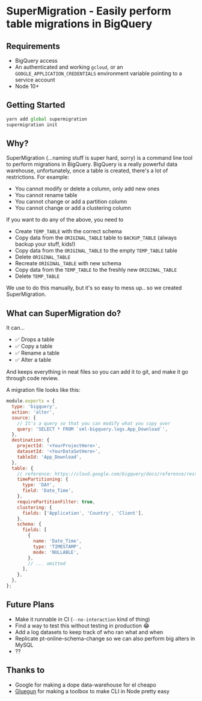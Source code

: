 # SuperMigration - Easily perform table migrations in BigQuery

## Requirements

- BigQuery access
- An authenticated and working `gcloud`, or an `GOOGLE_APPLICATION_CREDENTIALS` environment variable pointing to a service account
- Node 10+

## Getting Started

```js
yarn add global supermigration
supermigration init
```

## Why?

SuperMigration (...naming stuff is super hard, sorry) is a command line tool to perform migrations in BigQuery. BigQuery is a really powerful data warehouse, unfortunately, once a table is created, there's a lot of restrictions. For example:

- You cannot modify or delete a column, only add new ones
- You cannot rename table
- You cannot change or add a partition column
- You cannot change or add a clustering column

If you want to do any of the above, you need to

- Create `TEMP_TABLE` with the correct schema
- Copy data from the `ORIGINAL_TABLE` table to `BACKUP_TABLE` (always backup your stuff, kids!)
- Copy data from the `ORIGINAL_TABLE` to the empty `TEMP_TABLE` table
- Delete `ORIGINAL_TABLE`
- Recreate `ORIGINAL_TABLE` with new schema
- Copy data from the `TEMP_TABLE` to the freshly new `ORIGINAL_TABLE`
- Delete `TEMP_TABLE`

We use to do this manually, but it's so easy to mess up.. so we created SuperMigration.

## What can SuperMigration do?

It can...

- ✅ Drops a table
- ✅ Copy a table
- ✅ Rename a table
- ✅ Alter a table

And keeps everything in neat files so you can add it to git, and make it go through code review.

A migration file looks like this:

```js
module.exports = {
  type: 'bigquery',
  action: 'alter',
  source: {
    // It's a query so that you can modify what you copy over
    query: 'SELECT * FROM `sml-bigquery.logs.App_Download`',
  },
  destination: {
    projectId: '<YourProjectHere>',
    datasetId: '<YourDataSetHere>',
    tableId: 'App_Download',
  },
  table: {
    // reference: https://cloud.google.com/bigquery/docs/reference/rest/v2/tables#resource
    timePartitioning: {
      type: 'DAY',
      field: 'Date_Time',
    },
    requirePartitionFilter: true,
    clustering: {
      fields: ['Application', 'Country', 'Client'],
    },
    schema: {
      fields: [
        {
          name: 'Date_Time',
          type: 'TIMESTAMP',
          mode: 'NULLABLE',
        },
        // ... omitted
      ],
    },
  },
};
```

## Future Plans

- Make it runnable in CI (`--no-interaction` kind of thing)
- Find a way to test this without testing in production 😂
- Add a log datasets to keep track of who ran what and when
- Replicate pt-online-schema-change so we can also perform big alters in MySQL
- ??

## Thanks to

- Google for making a dope data-warehouse for el cheapo
- [Gluegun](https://infinitered.github.io/gluegun/#/) for making a toolbox to make CLI in Node pretty easy
